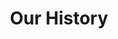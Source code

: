 ---
title: Our History
firstBox: 
 heading: 1965
 secondHeading: Start of ELO Automotive
 text: Constitution of the company as part of the Batista Russo Group, with the start of production in Seixal.
---
